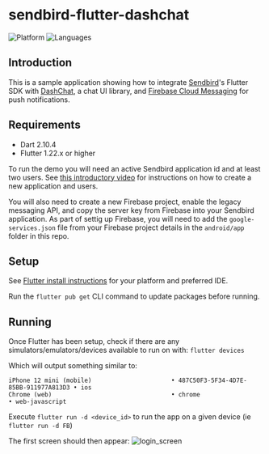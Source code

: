 # sendbird-flutter-dashchat
![Platform](https://img.shields.io/badge/platform-flutter-blue.svg)
![Languages](https://img.shields.io/badge/language-dart-blue.svg)

## Introduction
This is a sample application showing how to integrate [Sendbird](https://sendbird.com)'s Flutter SDK with [DashChat](https://pub.dev/packages/dash_chat), a chat UI library, and [Firebase Cloud Messaging](https://firebase.google.com/docs/cloud-messaging) for push notifications.

## Requirements
- Dart 2.10.4
- Flutter 1.22.x or higher

To run the demo you will need an active Sendbird application id and at least two users. See [this introductory video](https://www.youtube.com/watch?v=QCS0eyO2Q3U) for instructions on how to create a new application and users.

You will also need to create a new Firebase project, enable the legacy messaging API, and copy the server key from Firebase into your Sendbird application. As part of settig up Firebase, you will need to add the `google-services.json` file from your Firebase project details in the `android/app` folder in this repo.

## Setup
See [Flutter install instructions](https://flutter.dev/docs/get-started/install) for your platform and preferred IDE.

Run the `flutter pub get` CLI command to update packages before running.

## Running
Once Flutter has been setup, check if there are any simulators/emulators/devices available to run on with:
`flutter devices`

Which will output something similar to:
```
iPhone 12 mini (mobile)                      • 487C50F3-5F34-4D7E-85BB-911977A813D3 • ios
Chrome (web)                                 • chrome                               • web-javascript
```

Execute `flutter run -d <device_id>` to run the app on a given device (ie `flutter run -d FB`)

The first screen should then appear:
![login_screen](https://imgur.com/wucQftU.png)
